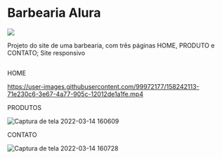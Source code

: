 # Barbearia Alura 

<img src="http://img.shields.io/static/v1?label=STATUS&message=CONCLUIDO&color=GREEN&style=for-the-badge"/>


Projeto do site de uma barbearia, com três páginas HOME, PRODUTO e CONTATO; Site responsivo 

##

HOME

https://user-images.githubusercontent.com/99972177/158242113-71e230c6-3e67-4a77-905c-12012de1a1fe.mp4

PRODUTOS

![Captura de tela 2022-03-14 160609](https://user-images.githubusercontent.com/99972177/158243250-b9872708-b6a7-4946-8c09-c22a2ca40817.jpg)

CONTATO

![Captura de tela 2022-03-14 160728](https://user-images.githubusercontent.com/99972177/158243453-deee211a-2b73-4554-8bfe-d627b7c51023.jpg)
